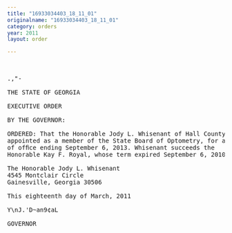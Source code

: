 ```yaml
---
title: "16933034403_18_11_01"
originalname: "16933034403_18_11_01"
category: orders
year: 2011
layout: order

---
```

<pre>
 

.,"-

THE STATE OF GEORGIA

EXECUTIVE ORDER

BY THE GOVERNOR:

ORDERED: That the Honorable Jody L. Whisenant of Hall County, Georgia, is
appointed as a member of the State Board of Optometry, for a term
of ofﬁce ending September 6, 2013. Whisenant succeeds the
Honorable Kay F. Royal, whose term expired September 6, 2010.

The Honorable Jody L. Whisenant
4545 Montclair Circle
Gainesville, Georgia 30506

This eighteenth day of March, 2011

Y\nJ.'D~an9¢aL

GOVERNOR

</pre>
